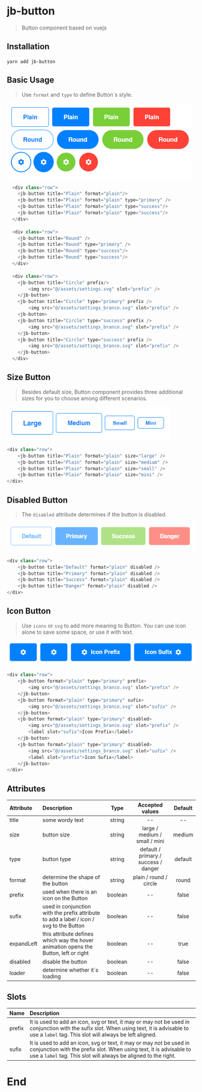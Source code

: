 # jb-button
 > Button component based on vuejs

## Installation

` yarn add jb-button `

## Basic Usage
>Use `format` and `type` to define Button`s style.

![](https://github.com/jacksbruno/jb-button/blob/master/src/assets/simple-buttons.jpg)

``` javascript
  <div class="row">
    <jb-button title="Plain" format="plain"/>
	<jb-button title="Plain" format="plain" type="primary" />
    <jb-button title="Plain" format="plain" type="success"/>
    <jb-button title="Plain" format="plain" type="success"/>
  </div>

  <div class="row">
    <jb-button title="Round" />
	<jb-button title="Round" type="primary" />
    <jb-button title="Round" type="success"/>
    <jb-button title="Round" type="success"/>
  </div>

  <div class="row">
    <jb-button title="Circle" prefix/>
		<img src="@/assets/settings.svg" slot="prefix" />
	</jb-button>
	<jb-button title="Circle" type="primary" prefix />
		<img src="@/assets/settings_branco.svg" slot="prefix" />
	<jb-button>
    <jb-button title="Circle" type="success" prefix />
		<img src="@/assets/settings_branco.svg" slot="prefix" />
	</jb-button>
    <jb-button title="Circle" type="success" prefix />
		<img src="@/assets/settings_branco.svg" slot="prefix" />
	</jb-button>
  </div>
```

## Size Button
> Besides default size, Button component provides three additional sizes for you to choose among different scenarios.

![](https://github.com/jacksbruno/jb-button/blob/master/src/assets/size-buttons.jpg)

``` javascript
<div class="row">
    <jb-button title="Plain" format="plain" size="large" />
	<jb-button title="Plain" format="plain" size="medium" />
    <jb-button title="Plain" format="plain" size="small" />
    <jb-button title="Plain" format="plain" size="mini" />
</div>
```

## Disabled Button
> The `disabled` attribute determines if the button is disabled.

![](https://github.com/jacksbruno/jb-button/blob/master/src/assets/disabled-buttons.jpg)

``` javascript
<div class="row">
    <jb-button title="Default" format="plain" disabled />
	<jb-button title="Primary" format="plain" disabled />
    <jb-button title="Success" format="plain" disabled />
    <jb-button title="Danger" format="plain" disabled />
</div>
```

## Icon Button
> Use `icons` or `svg` to add more meaning to Button. You can use icon alone to save some space, or use it with text.

![](https://github.com/jacksbruno/jb-button/blob/master/src/assets/icons-buttons.jpg)

``` javascript
<div class="row">
    <jb-button format="plain" type="primary" prefix>
		<img src="@/assets/settings_branco.svg" slot="prefix" />
	</jb-button>
	<jb-button format="plain" type="primary" sufix>
		<img src="@/assets/settings_branco.svg" slot="sufix" />
	</jb-button>
    <jb-button format="plain" type="primary" disabled>
		<img src="@/assets/settings_branco.svg" slot="prefix" />
		<label slot="sufix">Icon Prefix</label>
	</jb-button>
    <jb-button format="plain" type="primary" disabled>
		<img src="@/assets/settings_branco.svg" slot="sufix" />
		<label slot="prefix">Icon Sufix</label>
	</jb-button>
</div>
```

## Attributes
| Attribute  | Description  | Type | Accepted values | Default
| :------------ |:---------------|:-----:|:-----------:|:----------:|
| title    | some wordy text | string | -- | -- |
| size    | button size | string | large / medium / small / mini | medium |
| type    | button type | string | default / primary / success / danger | default |
| format    | determine the shape of the button | string | plain / round / circle | round |
| prefix    | used when there is an icon on the Button | boolean | -- | false |
| sufix    | used in conjunction with the prefix attribute to add a label / icon / svg to the Button | boolean | -- | false |
| expandLeft    | this attribute defines which way the hover animation opens the Button, left or right | boolean | -- | true |
| disabled    | disable the button | boolean | -- | false |
| loader    | determine whether it`s loading | boolean | -- | false |

## Slots
| Name  | Description  |
| :------------ |:---------------|
| prefix    | It is used to add an icon, svg or text, it may or may not be used in conjunction with the sufix slot. When using text, it is advisable to use a `label` tag. This slot will always be left aligned. |
| sufix    | It is used to add an icon, svg or text, it may or may not be used in conjunction with the prefix slot. When using text, it is advisable to use a `label` tag. This slot will always be aligned to the right. |

# End
